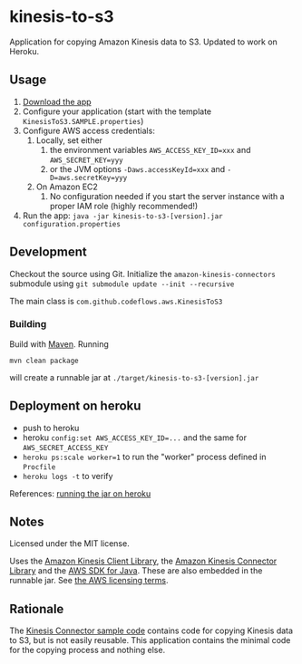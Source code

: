 # kinesis-to-s3

Application for copying Amazon Kinesis data to S3. Updated to work on Heroku.

## Usage

1. [Download the app](https://github.com/codeflows/kinesis-to-s3/releases)
2. Configure your application (start with the template `KinesisToS3.SAMPLE.properties`)
3. Configure AWS access credentials:
    1. Locally, set either
        1. the environment variables `AWS_ACCESS_KEY_ID=xxx` and `AWS_SECRET_KEY=yyy`
        2. or the JVM options `-Daws.accessKeyId=xxx` and `-D=aws.secretKey=yyy`
    2. On Amazon EC2
        1. No configuration needed if you start the server instance with a proper IAM role (highly recommended!)
4. Run the app: `java -jar kinesis-to-s3-[version].jar configuration.properties`

## Development

Checkout the source using Git. Initialize the `amazon-kinesis-connectors` submodule using `git submodule update --init --recursive`

The main class is `com.github.codeflows.aws.KinesisToS3`

### Building

Build with [Maven](http://maven.apache.org/). Running

    mvn clean package
will create a runnable jar at `./target/kinesis-to-s3-[version].jar`

## Deployment on heroku

- push to heroku
- heroku `config:set AWS_ACCESS_KEY_ID=...` and the same for `AWS_SECRET_ACCESS_KEY`
- `heroku ps:scale worker=1` to run the "worker" process defined in `Procfile`
- `heroku logs -t` to verify

References: [running the jar on heroku](https://devcenter.heroku.com/articles/run-non-web-java-processes-on-heroku)

## Notes

Licensed under the MIT license.

Uses the [Amazon Kinesis Client Library](https://github.com/awslabs/amazon-kinesis-client),
the [Amazon Kinesis Connector Library](https://github.com/awslabs/amazon-kinesis-connectors)
and the [AWS SDK for Java](https://github.com/aws/aws-sdk-java). These are also embedded in
the runnable jar. See [the AWS licensing terms](AMAZON_SOFTWARE_LICENSE.txt).

## Rationale

The [Kinesis Connector sample code](https://github.com/awslabs/amazon-kinesis-connectors/tree/master/src/main/samples)
contains code for copying Kinesis data to S3, but is not easily reusable. This application
contains the minimal code for the copying process and nothing else.
